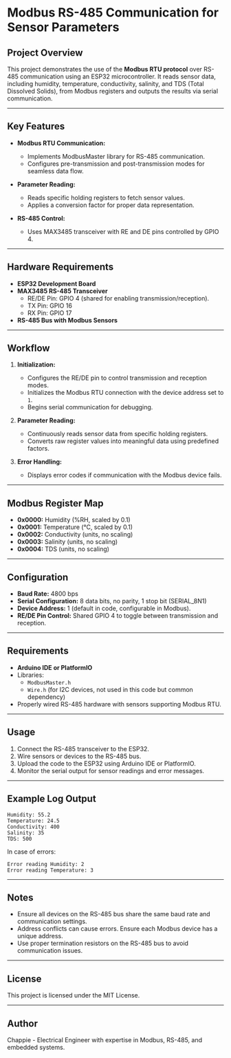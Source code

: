 # Modbus RS-485 Communication for Sensor Parameters

## Project Overview
This project demonstrates the use of the **Modbus RTU protocol** over RS-485 communication using an ESP32 microcontroller. It reads sensor data, including humidity, temperature, conductivity, salinity, and TDS (Total Dissolved Solids), from Modbus registers and outputs the results via serial communication.

---

## Key Features
- **Modbus RTU Communication:**
  - Implements ModbusMaster library for RS-485 communication.
  - Configures pre-transmission and post-transmission modes for seamless data flow.

- **Parameter Reading:**
  - Reads specific holding registers to fetch sensor values.
  - Applies a conversion factor for proper data representation.

- **RS-485 Control:**
  - Uses MAX3485 transceiver with RE and DE pins controlled by GPIO 4.

---

## Hardware Requirements
- **ESP32 Development Board**
- **MAX3485 RS-485 Transceiver**
  - RE/DE Pin: GPIO 4 (shared for enabling transmission/reception).
  - TX Pin: GPIO 16
  - RX Pin: GPIO 17
- **RS-485 Bus with Modbus Sensors**

---

## Workflow
1. **Initialization:**
   - Configures the RE/DE pin to control transmission and reception modes.
   - Initializes the Modbus RTU connection with the device address set to `1`.
   - Begins serial communication for debugging.

2. **Parameter Reading:**
   - Continuously reads sensor data from specific holding registers.
   - Converts raw register values into meaningful data using predefined factors.

3. **Error Handling:**
   - Displays error codes if communication with the Modbus device fails.

---

## Modbus Register Map
- **0x0000:** Humidity (%RH, scaled by 0.1)
- **0x0001:** Temperature (°C, scaled by 0.1)
- **0x0002:** Conductivity (units, no scaling)
- **0x0003:** Salinity (units, no scaling)
- **0x0004:** TDS (units, no scaling)

---

## Configuration
- **Baud Rate:** 4800 bps
- **Serial Configuration:** 8 data bits, no parity, 1 stop bit (SERIAL_8N1)
- **Device Address:** 1 (default in code, configurable in Modbus).
- **RE/DE Pin Control:** Shared GPIO 4 to toggle between transmission and reception.

---

## Requirements
- **Arduino IDE or PlatformIO**
- Libraries:
  - `ModbusMaster.h`
  - `Wire.h` (for I2C devices, not used in this code but common dependency)
- Properly wired RS-485 hardware with sensors supporting Modbus RTU.

---

## Usage
1. Connect the RS-485 transceiver to the ESP32.
2. Wire sensors or devices to the RS-485 bus.
3. Upload the code to the ESP32 using Arduino IDE or PlatformIO.
4. Monitor the serial output for sensor readings and error messages.

---

## Example Log Output
```
Humidity: 55.2
Temperature: 24.5
Conductivity: 400
Salinity: 35
TDS: 500
```

In case of errors:
```
Error reading Humidity: 2
Error reading Temperature: 3
```

---

## Notes
- Ensure all devices on the RS-485 bus share the same baud rate and communication settings.
- Address conflicts can cause errors. Ensure each Modbus device has a unique address.
- Use proper termination resistors on the RS-485 bus to avoid communication issues.

---

## License
This project is licensed under the MIT License.

---

## Author
Chappie - Electrical Engineer with expertise in Modbus, RS-485, and embedded systems.

